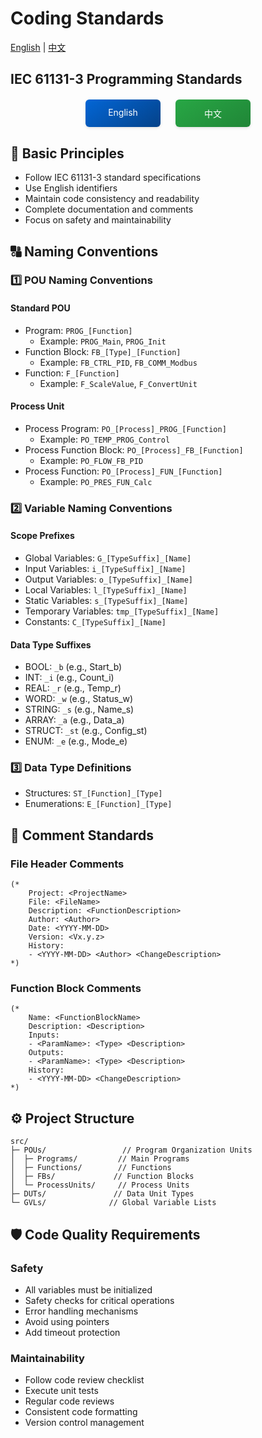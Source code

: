 # Coding Standards

[English](./STANDARDS_EN.md) | [中文](./STANDARDS_CN.md)

## IEC 61131-3 Programming Standards

<div align="center">
<div style="margin: 20px 0; display: flex; justify-content: center; gap: 24px;">
<a href="./STANDARDS_EN.md" style="display: inline-block; width: 120px; padding: 12px 0; text-align: center; background: linear-gradient(145deg, #0366d6, #044289); color: white; text-decoration: none; border-radius: 6px; box-shadow: 0 2px 4px rgba(0,0,0,0.1); transition: all 0.3s ease;">
English
</a>
<a href="./STANDARDS_CN.md" style="display: inline-block; width: 120px; padding: 12px 0; text-align: center; background: linear-gradient(145deg, #28a745, #208637); color: white; text-decoration: none; border-radius: 6px; box-shadow: 0 2px 4px rgba(0,0,0,0.1); transition: all 0.3s ease;">
中文
</a>
</div>
</div>

## 📑 Basic Principles
- Follow IEC 61131-3 standard specifications
- Use English identifiers
- Maintain code consistency and readability
- Complete documentation and comments
- Focus on safety and maintainability

## 🔠 Naming Conventions

### 1️⃣ POU Naming Conventions
#### Standard POU
- Program: `PROG_[Function]`
  - Example: `PROG_Main`, `PROG_Init`
- Function Block: `FB_[Type]_[Function]`
  - Example: `FB_CTRL_PID`, `FB_COMM_Modbus`
- Function: `F_[Function]`
  - Example: `F_ScaleValue`, `F_ConvertUnit`

#### Process Unit
- Process Program: `PO_[Process]_PROG_[Function]`
  - Example: `PO_TEMP_PROG_Control`
- Process Function Block: `PO_[Process]_FB_[Function]`
  - Example: `PO_FLOW_FB_PID`
- Process Function: `PO_[Process]_FUN_[Function]`
  - Example: `PO_PRES_FUN_Calc`

### 2️⃣ Variable Naming Conventions
#### Scope Prefixes
- Global Variables: `G_[TypeSuffix]_[Name]`
- Input Variables: `i_[TypeSuffix]_[Name]`
- Output Variables: `o_[TypeSuffix]_[Name]`
- Local Variables: `l_[TypeSuffix]_[Name]`
- Static Variables: `s_[TypeSuffix]_[Name]`
- Temporary Variables: `tmp_[TypeSuffix]_[Name]`
- Constants: `C_[TypeSuffix]_[Name]`

#### Data Type Suffixes
- BOOL: `_b` (e.g., Start_b)
- INT: `_i` (e.g., Count_i)
- REAL: `_r` (e.g., Temp_r)
- WORD: `_w` (e.g., Status_w)
- STRING: `_s` (e.g., Name_s)
- ARRAY: `_a` (e.g., Data_a)
- STRUCT: `_st` (e.g., Config_st)
- ENUM: `_e` (e.g., Mode_e)

### 3️⃣ Data Type Definitions
- Structures: `ST_[Function]_[Type]`
- Enumerations: `E_[Function]_[Type]`

## 📝 Comment Standards

### File Header Comments
```st
(*
    Project: <ProjectName>
    File: <FileName>
    Description: <FunctionDescription>
    Author: <Author>
    Date: <YYYY-MM-DD>
    Version: <Vx.y.z>
    History:
    - <YYYY-MM-DD> <Author> <ChangeDescription>
*)
```

### Function Block Comments
```st
(*
    Name: <FunctionBlockName>
    Description: <Description>
    Inputs:
    - <ParamName>: <Type> <Description>
    Outputs:
    - <ParamName>: <Type> <Description>
    History:
    - <YYYY-MM-DD> <ChangeDescription>
*)
```

## ⚙️ Project Structure
```
src/
├─ POUs/                 // Program Organization Units
│  ├─ Programs/         // Main Programs
│  ├─ Functions/        // Functions
│  ├─ FBs/             // Function Blocks
│  └─ ProcessUnits/     // Process Units
├─ DUTs/               // Data Unit Types
└─ GVLs/              // Global Variable Lists
```

## 🛡️ Code Quality Requirements

### Safety
- All variables must be initialized
- Safety checks for critical operations
- Error handling mechanisms
- Avoid using pointers
- Add timeout protection

### Maintainability
- Follow code review checklist
- Execute unit tests
- Regular code reviews
- Consistent code formatting
- Version control management

